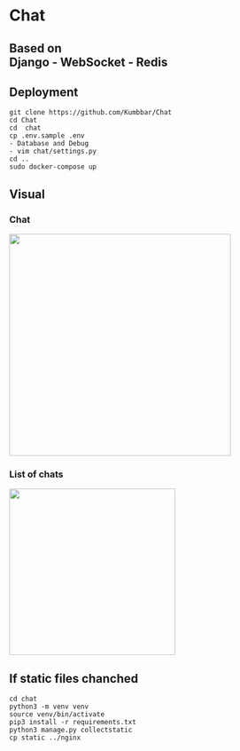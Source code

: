 # Chat
## Based on<br>Django - WebSocket - Redis

## Deployment
```
git clone https://github.com/Kumbbar/Chat
cd Chat
cd  chat
cp .env.sample .env
- Database and Debug
- vim chat/settings.py
cd ..
sudo docker-compose up
```

## Visual
### Chat
<image height="400" src="https://user-images.githubusercontent.com/90816195/215806736-f3043f98-cf2d-4703-a623-9ba5b21c12f7.png"/>

### List of chats

<image height="300" src="https://user-images.githubusercontent.com/90816195/215807426-79c27390-a898-4861-b285-3ccc8fc956ba.png"/>

## If static files chanched
```
cd chat
python3 -m venv venv
source venv/bin/activate
pip3 install -r requirements.txt
python3 manage.py collectstatic
cp static ../nginx
```
